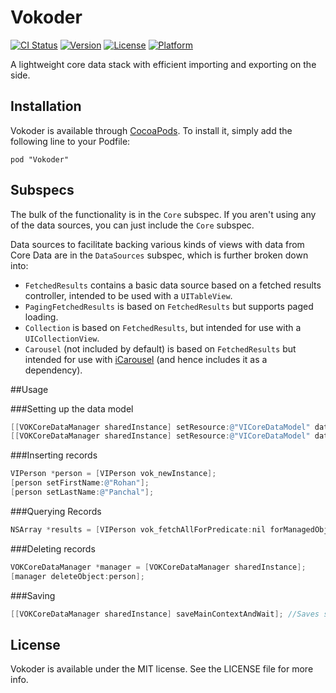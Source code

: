 # Vokoder

[![CI Status](https://travis-ci.org/vokal/Vokoder.svg?branch=master)](https://travis-ci.org/vokal/Vokoder)
[![Version](https://img.shields.io/cocoapods/v/Vokoder.svg?style=flat)](http://cocoadocs.org/docsets/Vokoder)
[![License](https://img.shields.io/cocoapods/l/Vokoder.svg?style=flat)](http://cocoadocs.org/docsets/Vokoder)
[![Platform](https://img.shields.io/cocoapods/p/Vokoder.svg?style=flat)](http://cocoadocs.org/docsets/Vokoder)

A lightweight core data stack with efficient importing and exporting on the side.

## Installation

Vokoder is available through [CocoaPods](http://cocoapods.org). To install
it, simply add the following line to your Podfile:

    pod "Vokoder"

## Subspecs

The bulk of the functionality is in the `Core` subspec.  If you aren't using any of the data sources, you can just include the `Core` subspec.

Data sources to facilitate backing various kinds of views with data from Core Data are in the `DataSources` subspec, which is further broken down into:
- `FetchedResults` contains a basic data source based on a fetched results controller, intended to be used with a `UITableView`.
- `PagingFetchedResults` is based on `FetchedResults` but supports paged loading.
- `Collection` is based on `FetchedResults`, but intended for use with a `UICollectionView`.
- `Carousel` (not included by default) is based on `FetchedResults` but intended for use with [iCarousel](https://github.com/nicklockwood/iCarousel) (and hence includes it as a dependency).

##Usage

###Setting up the data model

```objective-c
[[VOKCoreDataManager sharedInstance] setResource:@"VICoreDataModel" database:@"VICoreDataModel.sqlite"];
[[VOKCoreDataManager sharedInstance] setResource:@"VICoreDataModel" database:nil]; //In memory data store
```
    
###Inserting records

```objective-c
VIPerson *person = [VIPerson vok_newInstance];
[person setFirstName:@"Rohan"];
[person setLastName:@"Panchal"];
```

###Querying Records	

```objective-c
NSArray *results = [VIPerson vok_fetchAllForPredicate:nil forManagedObjectContext:nil];
```
	
###Deleting records
```objective-c
VOKCoreDataManager *manager = [VOKCoreDataManager sharedInstance];
[manager deleteObject:person];
```	

###Saving 
```objective-c
[[VOKCoreDataManager sharedInstance] saveMainContextAndWait]; //Saves synchronously
```


## License

Vokoder is available under the MIT license. See the LICENSE file for more info.


